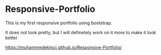 # Responsive-Portfolio

This is my first responsive portfolio using bootstrap. 

It does not look pretty, but I will definetely work on it more to make it look better

https://muhammedekinci.github.io/Responsive-Portfolio/
